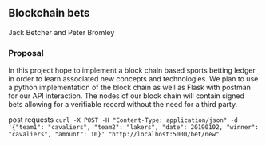 ## Blockchain bets 
Jack Betcher and Peter Bromley 

### Proposal
In this project hope to implement a block chain based sports betting ledger in order to learn
associated new concepts and technologies. We plan to use a python implementation of the block chain 
as well as Flask with postman for our API interaction. The nodes of our block chain will contain signed bets allowing for a verifiable record without the need for a third party.  


post requests
```curl -X POST -H "Content-Type: application/json" -d '{"team1": "cavaliers", "team2": "lakers", "date": 20190102, "winner": "cavaliers", "amount": 10}' "http://localhost:5000/bet/new"```
